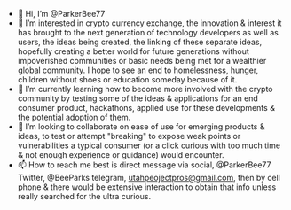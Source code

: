 - 👋 Hi, I’m @ParkerBee77
- 👀 I’m interested in crypto currency exchange, the innovation & interest it has brought to the next generation of technology developers as well as users, the ideas being created, the linking of these separate ideas, hopefully creating a better world for future generations without impoverished communities or basic needs being met for a wealthier global community. I hope to see an end to homelessness, hunger, children without shoes or education someday because of it.
- 🌱 I’m currently learning how to become more involved with the crypto community by testing some of the ideas & applications for an end consumer product, hackathons, applied use for these developments & the potential adoption of them.
- 💞️ I’m looking to collaborate on ease of use for emerging products & ideas, to test or attempt "breaking" to expose weak points or vulnerabilities a typical consumer (or a click curious with too much time & not enough experience or guidance) would encounter.
- 📫 How to reach me best is direct message via social, @ParkerBee77 Twitter, @BeeParks telegram, utahpeojectpros@gmail.com, then by cell phone & there would be extensive interaction to obtain that info unless really searched for the ultra curious. 

<!---
ParkerBee77/ParkerBee77 is a ✨ special ✨ repository because its `README.md` (this file) appears on your GitHub profile.
You can click the Preview link to take a look at your changes.
--->
